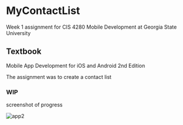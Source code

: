 # MyContactList

Week 1 assignment for CIS 4280
Mobile Development at Georgia State University

## Textbook
Mobile App Development for iOS and Android 2nd Edition

The assignment was to create a contact list

### WIP 
screenshot of progress

![app2](https://user-images.githubusercontent.com/47226703/64469835-13486a80-d107-11e9-98cd-60a7e54dfabe.PNG)
